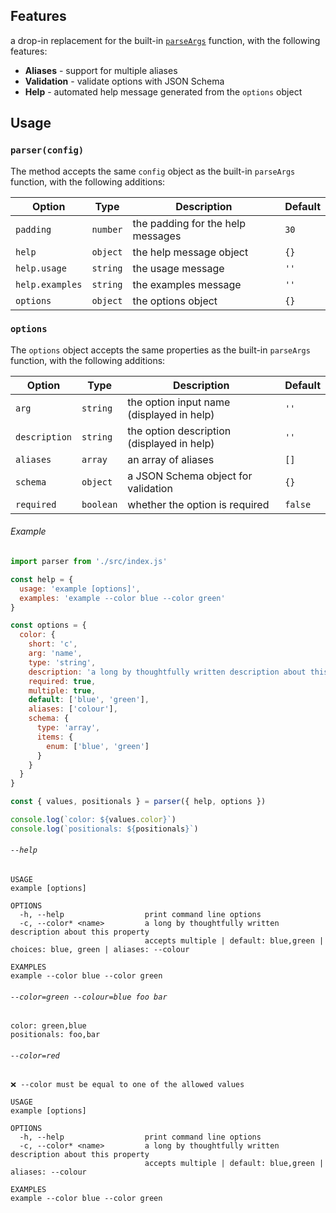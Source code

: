 ## Features

a drop-in replacement for the built-in [`parseArgs`][parseargs] function, with the following features:

- **Aliases** - support for multiple aliases
- **Validation** - validate options with JSON Schema
- **Help** - automated help message generated from the `options` object

## Usage

### `parser(config)`

The method accepts the same `config` object as the built-in `parseArgs` function, with the following additions:

| Option          | Type     | Description                       | Default |
| --------------- | -------- | --------------------------------- | ------- |
| `padding`       | `number` | the padding for the help messages | `30`    |
| `help`          | `object` | the help message object           | `{}`    |
| `help.usage`    | `string` | the usage message                 | `''`    |
| `help.examples` | `string` | the examples message              | `''`    |
| `options`       | `object` | the options object                | `{}`    |

### `options`

The `options` object accepts the same properties as the built-in `parseArgs` function, with the following additions:

| Option        | Type      | Description                                | Default |
| ------------- | --------- | ------------------------------------------ | ------- |
| `arg`         | `string`  | the option input name (displayed in help)  | `''`    |
| `description` | `string`  | the option description (displayed in help) | `''`    |
| `aliases`     | `array`   | an array of aliases                        | `[]`    |
| `schema`      | `object`  | a JSON Schema object for validation        | `{}`    |
| `required`    | `boolean` | whether the option is required             | `false` |

###### Example

```js
import parser from './src/index.js'

const help = {
  usage: 'example [options]',
  examples: 'example --color blue --color green'
}

const options = {
  color: {
    short: 'c',
    arg: 'name',
    type: 'string',
    description: 'a long by thoughtfully written description about this property',
    required: true,
    multiple: true,
    default: ['blue', 'green'],
    aliases: ['colour'],
    schema: {
      type: 'array',
      items: {
        enum: ['blue', 'green']
      }
    }
  }
}

const { values, positionals } = parser({ help, options })

console.log(`color: ${values.color}`)
console.log(`positionals: ${positionals}`)
```

###### `--help`

```plain
USAGE
example [options]

OPTIONS
  -h, --help                  print command line options
  -c, --color* <name>         a long by thoughtfully written description about this property
                              accepts multiple | default: blue,green | choices: blue, green | aliases: --colour

EXAMPLES
example --color blue --color green
```

###### `--color=green --colour=blue foo bar`

```plain
color: green,blue
positionals: foo,bar
```

###### `--color=red`

```plain
❌ --color must be equal to one of the allowed values

USAGE
example [options] 

OPTIONS
  -h, --help                  print command line options
  -c, --color* <name>         a long by thoughtfully written description about this property
                              accepts multiple | default: blue,green | aliases: --colour
                              
EXAMPLES
example --color blue --color green 
```

[parseargs]: https://nodejs.org/api/util.html#utilparseargsconfig
